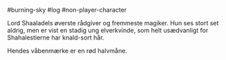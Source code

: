 #burning-sky #log #non-player-character

Lord Shaaladels øverste rådgiver og fremmeste magiker. Hun ses stort set aldrig, men er vist en stadig ung elverkvinde, som helt usædvanligt for Shahalestierne har knald-sort hår.
Hendes våbenmærke er en rød halvmåne.
